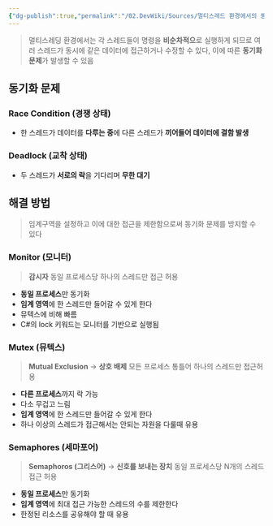 ```yaml
---
{"dg-publish":true,"permalink":"/02.DevWiki/Sources/멀티스레드 환경에서의 동기화 문제/","noteIcon":"","created":"2025-05-23T01:17:31.080+09:00","updated":"2025-08-03T23:43:51.586+09:00"}
---
```



> 멀티스레딩 환경에서는 각 스레드들이 명령을 **비순차적으**로 실행하게 되므로 여러 스레드가 동시에 같은 데이터에 접근하거나 수정할 수 있다, 이에 따른 **동기화 문제**가 발생할 수 있음


## 동기화 문제

### Race Condition (경쟁 상태)

- 한 스레드가 데이터를 **다루는 중**에 다른 스레드가 **끼어들어 데이터에 결함 발생**

### Deadlock (교착 상태)

- 두 스레드가 **서로의 락**을 기다리며 **무한 대기**

## 해결 방법

> 임계구역을 설정하고 이에 대한 접근을 제한함으로써 동기화 문제를 방지할 수 있다
### Monitor (모니터)
> **감시자**
> 동일 프로세스당 하나의 스레드만 접근 허용
- **동일 프로세스**만 동기화
- **임계 영역**에 한 스레드만 들어갈 수 있게 한다
- 뮤텍스에 비해 빠름
- C#의 lock 키워드는 모니터를 기반으로 실행됨
### Mutex (뮤텍스)
> **Mutual Exclusion** → **상호 배제**
> 모든 프로세스 통틀어 하나의 스레드만 접근허용
- **다른 프로세스**까지 락 가능
- 다소 무겁고 느림
- **임계 영역**에 한 스레드만 들어갈 수 있게 한다
- 하나 이상의 스레드가 접근해서는 안되는 자원을 다룰때 유용
### Semaphores (세마포어)
> **Semaphoros (그리스어)** → **신호를 보내는 장치**
> 동일 프로세스당 N개의 스레드 접근 허용
- **동일 프로세스**만 동기화
- **임계 영역**에 최대 접근 가능한 스레드의 수를 제한한다
- 한정된 리소스를 공유해야 할 때 유용

